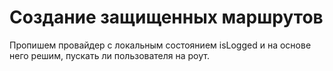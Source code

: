 # Создание защищенных маршрутов
Пропишем провайдер с локальным состоянием isLogged и на основе него решим, пускать ли пользователя на роут.